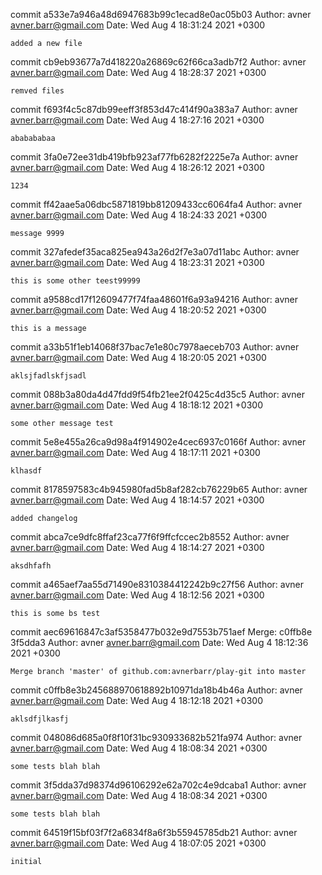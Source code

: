 commit a533e7a946a48d6947683b99c1ecad8e0ac05b03
Author: avner <avner.barr@gmail.com>
Date:   Wed Aug 4 18:31:24 2021 +0300

    added a new file

commit cb9eb93677a7d418220a26869c62f66ca3adb7f2
Author: avner <avner.barr@gmail.com>
Date:   Wed Aug 4 18:28:37 2021 +0300

    remved files

commit f693f4c5c87db99eeff3f853d47c414f90a383a7
Author: avner <avner.barr@gmail.com>
Date:   Wed Aug 4 18:27:16 2021 +0300

    ababababaa

commit 3fa0e72ee31db419bfb923af77fb6282f2225e7a
Author: avner <avner.barr@gmail.com>
Date:   Wed Aug 4 18:26:12 2021 +0300

    1234

commit ff42aae5a06dbc5871819bb81209433cc6064fa4
Author: avner <avner.barr@gmail.com>
Date:   Wed Aug 4 18:24:33 2021 +0300

    message 9999

commit 327afedef35aca825ea943a26d2f7e3a07d11abc
Author: avner <avner.barr@gmail.com>
Date:   Wed Aug 4 18:23:31 2021 +0300

    this is some other teest99999

commit a9588cd17f12609477f74faa48601f6a93a94216
Author: avner <avner.barr@gmail.com>
Date:   Wed Aug 4 18:20:52 2021 +0300

    this is a message

commit a33b51f1eb14068f37bac7e1e80c7978aeceb703
Author: avner <avner.barr@gmail.com>
Date:   Wed Aug 4 18:20:05 2021 +0300

    aklsjfadlskfjsadl

commit 088b3a80da4d47fdd9f54fb21ee2f0425c4d35c5
Author: avner <avner.barr@gmail.com>
Date:   Wed Aug 4 18:18:12 2021 +0300

    some other message test

commit 5e8e455a26ca9d98a4f914902e4cec6937c0166f
Author: avner <avner.barr@gmail.com>
Date:   Wed Aug 4 18:17:11 2021 +0300

    klhasdf

commit 8178597583c4b945980fad5b8af282cb76229b65
Author: avner <avner.barr@gmail.com>
Date:   Wed Aug 4 18:14:57 2021 +0300

    added changelog

commit abca7ce9dfc8ffaf23ca77f6f9ffcfccec2b8552
Author: avner <avner.barr@gmail.com>
Date:   Wed Aug 4 18:14:27 2021 +0300

    aksdhfafh

commit a465aef7aa55d71490e8310384412242b9c27f56
Author: avner <avner.barr@gmail.com>
Date:   Wed Aug 4 18:12:56 2021 +0300

    this is some bs test

commit aec69616847c3af5358477b032e9d7553b751aef
Merge: c0ffb8e 3f5dda3
Author: avner <avner.barr@gmail.com>
Date:   Wed Aug 4 18:12:36 2021 +0300

    Merge branch 'master' of github.com:avnerbarr/play-git into master

commit c0ffb8e3b245688970618892b10971da18b4b46a
Author: avner <avner.barr@gmail.com>
Date:   Wed Aug 4 18:12:18 2021 +0300

    aklsdfjlkasfj

commit 048086d685a0f8f10f31bc930933682b521fa974
Author: avner <avner.barr@gmail.com>
Date:   Wed Aug 4 18:08:34 2021 +0300

    some tests blah blah

commit 3f5dda37d98374d96106292e62a702c4e9dcaba1
Author: avner <avner.barr@gmail.com>
Date:   Wed Aug 4 18:08:34 2021 +0300

    some tests blah blah

commit 64519f15bf03f7f2a6834f8a6f3b55945785db21
Author: avner <avner.barr@gmail.com>
Date:   Wed Aug 4 18:07:05 2021 +0300

    initial
